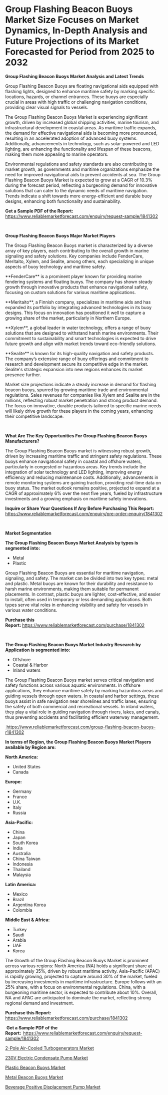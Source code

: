 <p><h1>Group Flashing Beacon Buoys Market Size Focuses on Market Dynamics, In-Depth Analysis and Future Projections of its Market Forecasted for Period from 2025 to 2032</h1></p><p><strong>Group Flashing Beacon Buoys Market Analysis and Latest Trends</strong></p>
<p><p>Group Flashing Beacon Buoys are floating navigational aids equipped with flashing lights, designed to enhance maritime safety by marking specific locations, hazards, or channel entrances. These buoys are especially crucial in areas with high traffic or challenging navigation conditions, providing clear visual signals to vessels.</p><p>The Group Flashing Beacon Buoys Market is experiencing significant growth, driven by increased global shipping activities, marine tourism, and infrastructural development in coastal areas. As maritime traffic expands, the demand for effective navigational aids is becoming more pronounced, resulting in an accelerated adoption of advanced buoy systems. Additionally, advancements in technology, such as solar-powered and LED lighting, are enhancing the functionality and lifespan of these beacons, making them more appealing to marine operators.</p><p>Environmental regulations and safety standards are also contributing to market growth, as governments and maritime organizations emphasize the need for improved navigational aids to prevent accidents at sea. The Group Flashing Beacon Buoys Market is expected to grow at a CAGR of 10.3% during the forecast period, reflecting a burgeoning demand for innovative solutions that can cater to the dynamic needs of maritime navigation. Trends indicate a shift towards more energy-efficient and durable buoy designs, enhancing both functionality and sustainability.</p></p>
<p><strong>Get a Sample PDF of the Report:&nbsp;</strong> <a href="https://www.reliablemarketforecast.com/enquiry/request-sample/1841302?utm_campaign=1890&utm_medium=2&utm_source=Github&utm_content=ia&utm_term=12042025&utm_id=group-flashing-beacon-buoys">https://www.reliablemarketforecast.com/enquiry/request-sample/1841302</a></p>
<p>&nbsp;</p>
<p><strong>Group Flashing Beacon Buoys Major Market Players</strong></p>
<p><p>The Group Flashing Beacon Buoys market is characterized by a diverse array of key players, each contributing to the overall growth in marine signaling and safety solutions. Key companies include FenderCare, Meritaito, Xylem, and Sealite, among others, each specializing in unique aspects of buoy technology and maritime safety.</p><p>**FenderCare** is a prominent player known for providing marine fendering systems and floating buoys. The company has shown steady growth through innovative products that enhance navigational safety, focusing on custom solutions for various maritime applications.</p><p>**Meritaito**, a Finnish company, specializes in maritime aids and has expanded its portfolio by integrating advanced technologies in its buoy designs. This focus on innovation has positioned it well to capture a growing share of the market, particularly in Northern Europe.</p><p>**Xylem**, a global leader in water technology, offers a range of buoy solutions that are designed to withstand harsh marine environments. Their commitment to sustainability and smart technologies is expected to drive future growth and align with market trends toward eco-friendly solutions.</p><p>**Sealite** is known for its high-quality navigation and safety products. The company’s extensive range of buoy offerings and commitment to research and development secure its competitive edge in the market. Sealite's strategic expansion into new regions enhances its market presence further.</p><p>Market size projections indicate a steady increase in demand for flashing beacon buoys, spurred by growing maritime trade and environmental regulations. Sales revenues for companies like Xylem and Sealite are in the millions, reflecting robust market penetration and strong product demand. The focus on innovative, durable products tailored to specific marine needs will likely drive growth for these players in the coming years, enhancing their competitive landscape.</p></p>
<p>&nbsp;</p>
<p><strong>What Are The Key Opportunities For Group Flashing Beacon Buoys Manufacturers?</strong></p>
<p><p>The Group Flashing Beacon Buoys market is witnessing robust growth, driven by increasing maritime traffic and stringent safety regulations. These buoys enhance navigational safety in coastal and offshore waters, particularly in congested or hazardous areas. Key trends include the integration of solar technology and LED lighting, improving energy efficiency and reducing maintenance costs. Additionally, advancements in remote monitoring systems are gaining traction, providing real-time data on buoy status. The market outlook remains positive, projected to expand at a CAGR of approximately 6% over the next five years, fueled by infrastructure investments and a growing emphasis on maritime safety innovations.</p></p>
<p><strong>Inquire or Share Your Questions If Any Before Purchasing This Report:</strong> <a href="https://www.reliablemarketforecast.com/enquiry/pre-order-enquiry/1841302?utm_campaign=1890&utm_medium=2&utm_source=Github&utm_content=ia&utm_term=12042025&utm_id=group-flashing-beacon-buoys">https://www.reliablemarketforecast.com/enquiry/pre-order-enquiry/1841302</a></p>
<p>&nbsp;</p>
<p><strong>Market Segmentation</strong></p>
<p><strong>The Group Flashing Beacon Buoys Market Analysis by types is segmented into:</strong></p>
<p><ul><li>Metal</li><li>Plastic</li></ul></p>
<p><p>Group Flashing Beacon Buoys are essential for maritime navigation, signaling, and safety. The market can be divided into two key types: metal and plastic. Metal buoys are known for their durability and resistance to harsh marine environments, making them suitable for permanent placements. In contrast, plastic buoys are lighter, cost-effective, and easier to install, often used in temporary or less demanding applications. Both types serve vital roles in enhancing visibility and safety for vessels in various water conditions.</p></p>
<p><strong>Purchase this Report:&nbsp;</strong><a href="https://www.reliablemarketforecast.com/purchase/1841302?utm_campaign=1890&utm_medium=2&utm_source=Github&utm_content=ia&utm_term=12042025&utm_id=group-flashing-beacon-buoys">https://www.reliablemarketforecast.com/purchase/1841302</a></p>
<p>&nbsp;</p>
<p><strong>The Group Flashing Beacon Buoys Market Industry Research by Application is segmented into:</strong></p>
<p><ul><li>Offshore</li><li>Coastal & Harbor</li><li>Inland waters</li></ul></p>
<p><p>The Group Flashing Beacon Buoys market serves critical navigation and safety functions across various aquatic environments. In offshore applications, they enhance maritime safety by marking hazardous areas and guiding vessels through open waters. In coastal and harbor settings, these buoys assist in safe navigation near shorelines and traffic lanes, ensuring the safety of both commercial and recreational vessels. In inland waters, they play a vital role in guiding navigation through rivers, lakes, and canals, thus preventing accidents and facilitating efficient waterway management.</p></p>
<p><a href="https://www.reliablemarketforecast.com/group-flashing-beacon-buoys-r1841302?utm_campaign=1890&utm_medium=2&utm_source=Github&utm_content=ia&utm_term=12042025&utm_id=group-flashing-beacon-buoys">&nbsp;https://www.reliablemarketforecast.com/group-flashing-beacon-buoys-r1841302</a></p>
<p><strong>In terms of Region, the Group Flashing Beacon Buoys Market Players available by Region are:</strong></p>
<p>
    <p> <strong> North America: </strong>
        <ul>
            <li>United States</li>
            <li>Canada</li>
        </ul>
        </p> 
    <p> <strong> Europe: </strong>
        <ul>
            <li>Germany</li>
            <li>France</li>
            <li>U.K.</li>
            <li>Italy</li>
            <li>Russia</li>
        </ul>
        </p> 
    <p> <strong> Asia-Pacific: </strong>
        <ul>
            <li>China</li>
            <li>Japan</li>
            <li>South Korea</li>
            <li>India</li>
            <li>Australia</li>
            <li>China Taiwan</li>
            <li>Indonesia</li>
            <li>Thailand</li>
            <li>Malaysia</li>
        </ul>
        </p> 
    <p> <strong> Latin America: </strong>
        <ul>
            <li>Mexico</li>
            <li>Brazil</li>
            <li>Argentina Korea</li>
            <li>Colombia</li>
        </ul>
        </p> 
    <p> <strong> Middle East & Africa: </strong>
        <ul>
            <li>Turkey</li>
            <li>Saudi</li>
            <li>Arabia</li>
            <li>UAE</li>
            <li>Korea</li>
        </ul>
    </p>
    </p>
<p><p>The Growth of the Group Flashing Beacon Buoys Market is prominent across various regions: North America (NA) holds a significant share at approximately 35%, driven by robust maritime activity. Asia-Pacific (APAC) is rapidly growing, projected to capture around 30% of the market, fueled by increasing investments in maritime infrastructure. Europe follows with an 25% share, with a focus on environmental regulations. China, with a burgeoning maritime sector, is expected to contribute about 10%. Overall, NA and APAC are anticipated to dominate the market, reflecting strong regional demand and investment.</p></p>
<p><strong>Purchase this Report: </strong><a href="https://www.reliablemarketforecast.com/purchase/1841302?utm_campaign=1890&utm_medium=2&utm_source=Github&utm_content=ia&utm_term=12042025&utm_id=group-flashing-beacon-buoys">https://www.reliablemarketforecast.com/purchase/1841302</a></p>
<p>&nbsp;<strong>Get a Sample PDF of the Report:&nbsp;&nbsp;</strong><a href="https://www.reliablemarketforecast.com/enquiry/request-sample/1841302?utm_campaign=1890&utm_medium=2&utm_source=Github&utm_content=ia&utm_term=12042025&utm_id=group-flashing-beacon-buoys">https://www.reliablemarketforecast.com/enquiry/request-sample/1841302</a></p>
<p><strong></strong></p>
<p><p><a href="https://github.com/dayaanapis5/Market-Research-Report-List-1/blob/main/2-pole-air-cooled-turbogenerators-market.md?utm_campaign=1890&utm_medium=2&utm_source=Github&utm_content=ia&utm_term=12042025&utm_id=group-flashing-beacon-buoys">2-Pole Air-Cooled Turbogenerators Market</a></p><p><a href="https://github.com/ubavicachida/Market-Research-Report-List-1/blob/main/230v-electric-condensate-pump-market.md?utm_campaign=1890&utm_medium=2&utm_source=Github&utm_content=ia&utm_term=12042025&utm_id=group-flashing-beacon-buoys">230V Electric Condensate Pump Market</a></p><p><a href="https://github.com/gasikcalbos8/Market-Research-Report-List-1/blob/main/plastic-beacon-buoys-market.md?utm_campaign=1890&utm_medium=2&utm_source=Github&utm_content=ia&utm_term=12042025&utm_id=group-flashing-beacon-buoys">Plastic Beacon Buoys Market</a></p><p><a href="https://github.com/vaduzunny/Market-Research-Report-List-1/blob/main/metal-beacon-buoys-market.md?utm_campaign=1890&utm_medium=2&utm_source=Github&utm_content=ia&utm_term=12042025&utm_id=group-flashing-beacon-buoys">Metal Beacon Buoys Market</a></p><p><a href="https://github.com/daleogrando/Market-Research-Report-List-1/blob/main/beverage-positive-displacement-pump-market.md?utm_campaign=1890&utm_medium=2&utm_source=Github&utm_content=ia&utm_term=12042025&utm_id=group-flashing-beacon-buoys">Beverage Positive Displacement Pump Market</a></p></p>